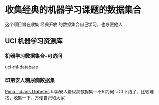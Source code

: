 # 收集经典的机器学习课题的数据集合

这个项目旨在收集 经典开放 的数据集合自己学习，也方便他人

## UCI 机器学习资源库

### 机器学习数据集合-可访问

[uci-ml-database](http://archive.ics.uci.edu/ml/machine-learning-databases/)

###  印第安人糖尿病数据集

[Pima Indians Diabetes](./pima-indians-diabetes.csv) 印第安人糖尿病数据集--不知为何 UCI 下线了，比较难找，收集一下，方便自己和大家
